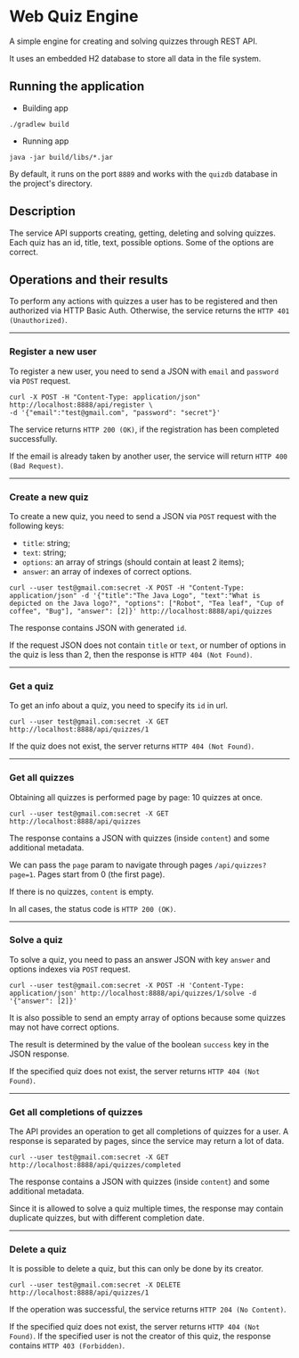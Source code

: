 # Web Quiz Engine

A simple engine for creating and solving quizzes through REST API.

It uses an embedded H2 database to store all data in the file system.

## Running the application

- Building app
```
./gradlew build
```

- Running app
```
java -jar build/libs/*.jar
```

By default, it runs on the port `8889` and works with the `quizdb` database in the project's directory.

## Description

The service API supports creating, getting, deleting and solving quizzes.
Each quiz has an id, title, text, possible options. Some of the options are correct.

## Operations and their results

To perform any actions with quizzes a user has to be registered and then authorized via HTTP Basic Auth.
Otherwise, the service returns the `HTTP 401 (Unauthorized)`.

---

### Register a new user

To register a new user, you need to send a JSON with `email` and `password` via `POST` request.

```
curl -X POST -H "Content-Type: application/json" http://localhost:8888/api/register \
-d '{"email":"test@gmail.com", "password": "secret"}'
```

The service returns `HTTP 200 (OK)`, if the registration has been completed successfully.

If the email is already taken by another user, the service will return `HTTP 400 (Bad Request)`.

---

### Create a new quiz

To create a new quiz, you need to send a JSON via `POST` request with the following keys: 
- `title`: string;
- `text`: string;
- `options`: an array of strings (should contain at least 2 items); 
- `answer`: an array of indexes of correct options.

```
curl --user test@gmail.com:secret -X POST -H "Content-Type: application/json" -d '{"title":"The Java Logo", "text":"What is depicted on the Java logo?", "options": ["Robot", "Tea leaf", "Cup of coffee", "Bug"], "answer": [2]}' http://localhost:8888/api/quizzes
```

The response contains JSON with generated `id`.

If the request JSON does not contain `title` or `text`, or number of options in the quiz is less than 2, then the response is `HTTP 404 (Not Found)`.

---

### Get a quiz

To get an info about a quiz, you need to specify its `id` in url.

```
curl --user test@gmail.com:secret -X GET http://localhost:8888/api/quizzes/1
```

If the quiz does not exist, the server returns `HTTP 404 (Not Found)`.

---

### Get all quizzes

Obtaining all quizzes is performed page by page: 10 quizzes at once.

```
curl --user test@gmail.com:secret -X GET http://localhost:8888/api/quizzes
```

The response contains a JSON with quizzes (inside `content`) and some additional metadata.

We can pass the `page` param to navigate through pages `/api/quizzes?page=1`. 
Pages start from 0 (the first page).

If there is no quizzes, `content` is empty.

In all cases, the status code is `HTTP 200 (OK)`.

---

### Solve a quiz

To solve a quiz, you need to pass an answer JSON with key `answer` and options indexes via `POST` request.

```
curl --user test@gmail.com:secret -X POST -H 'Content-Type: application/json' http://localhost:8888/api/quizzes/1/solve -d '{"answer": [2]}'
```

It is also possible to send an empty array of options because some quizzes may not have correct options.

The result is determined by the value of the boolean `success` key in the JSON response.

If the specified quiz does not exist, the server returns `HTTP 404 (Not Found)`.

---

### Get all completions of quizzes

The API provides an operation to get all completions of quizzes for a user.
A response is separated by pages, since the service may return a lot of data.

```
curl --user test@gmail.com:secret -X GET  http://localhost:8888/api/quizzes/completed
```

The response contains a JSON with quizzes (inside `content`) and some additional metadata.

Since it is allowed to solve a quiz multiple times, the response may contain duplicate quizzes, 
but with different completion date.

---

### Delete a quiz

It is possible to delete a quiz, but this can only be done by its creator.

```
curl --user test@gmail.com:secret -X DELETE  http://localhost:8888/api/quizzes/1
```

If the operation was successful, the service returns `HTTP 204 (No Content)`.

If the specified quiz does not exist, the server returns `HTTP 404 (Not Found)`.
If the specified user is not the creator of this quiz, the response contains `HTTP 403 (Forbidden)`.
